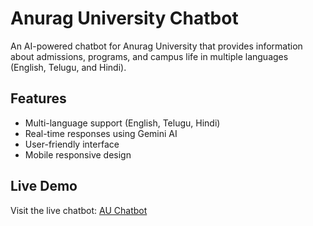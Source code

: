 # Anurag University Chatbot

An AI-powered chatbot for Anurag University that provides information about admissions, programs, and campus life in multiple languages (English, Telugu, and Hindi).

## Features
- Multi-language support (English, Telugu, Hindi)
- Real-time responses using Gemini AI
- User-friendly interface
- Mobile responsive design

## Live Demo
Visit the live chatbot: [AU Chatbot](https://nanibabunalli.github.io/AU_CHATBOT/)